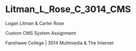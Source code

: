 # Litman_L_Rose_C_3014_CMS

Logan Litman & Carter Rose

Custom CMS System Assignment

Fanshawe College | 3014 Multmiedia & The Internet
